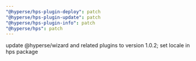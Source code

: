 ```yaml
---
"@hyperse/hps-plugin-deploy": patch
"@hyperse/hps-plugin-update": patch
"@hyperse/hps-plugin-info": patch
"@hyperse/hps": patch
---
```


update @hyperse/wizard and related plugins to version 1.0.2; set locale in hps package
